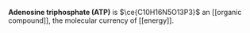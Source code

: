 **Adenosine triphosphate (ATP)** is $\ce{C10H16N5O13P3}$ an [[organic compound]], the molecular currency of [[energy]]. 